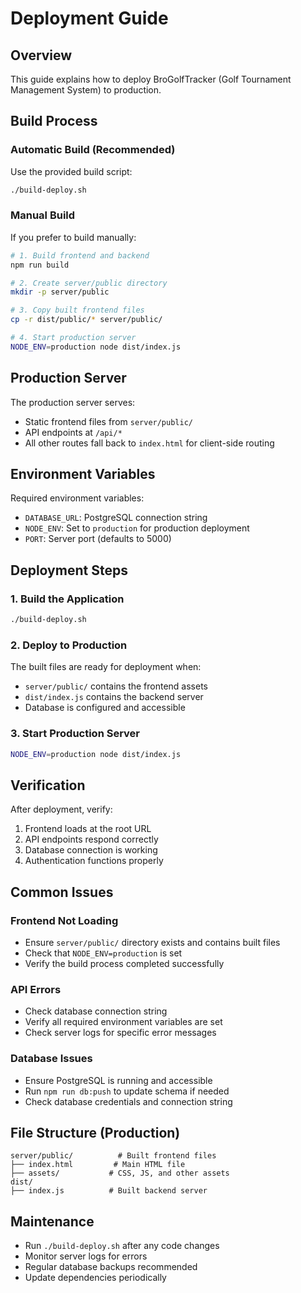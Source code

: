 # Deployment Guide

## Overview
This guide explains how to deploy BroGolfTracker (Golf Tournament Management System) to production.

## Build Process

### Automatic Build (Recommended)
Use the provided build script:
```bash
./build-deploy.sh
```

### Manual Build
If you prefer to build manually:
```bash
# 1. Build frontend and backend
npm run build

# 2. Create server/public directory
mkdir -p server/public

# 3. Copy built frontend files
cp -r dist/public/* server/public/

# 4. Start production server
NODE_ENV=production node dist/index.js
```

## Production Server
The production server serves:
- Static frontend files from `server/public/`
- API endpoints at `/api/*`
- All other routes fall back to `index.html` for client-side routing

## Environment Variables
Required environment variables:
- `DATABASE_URL`: PostgreSQL connection string
- `NODE_ENV`: Set to `production` for production deployment
- `PORT`: Server port (defaults to 5000)

## Deployment Steps

### 1. Build the Application
```bash
./build-deploy.sh
```

### 2. Deploy to Production
The built files are ready for deployment when:
- `server/public/` contains the frontend assets
- `dist/index.js` contains the backend server
- Database is configured and accessible

### 3. Start Production Server
```bash
NODE_ENV=production node dist/index.js
```

## Verification
After deployment, verify:
1. Frontend loads at the root URL
2. API endpoints respond correctly
3. Database connection is working
4. Authentication functions properly

## Common Issues

### Frontend Not Loading
- Ensure `server/public/` directory exists and contains built files
- Check that `NODE_ENV=production` is set
- Verify the build process completed successfully

### API Errors
- Check database connection string
- Verify all required environment variables are set
- Check server logs for specific error messages

### Database Issues
- Ensure PostgreSQL is running and accessible
- Run `npm run db:push` to update schema if needed
- Check database credentials and connection string

## File Structure (Production)
```
server/public/          # Built frontend files
├── index.html         # Main HTML file
├── assets/           # CSS, JS, and other assets
dist/
├── index.js          # Built backend server
```

## Maintenance
- Run `./build-deploy.sh` after any code changes
- Monitor server logs for errors
- Regular database backups recommended
- Update dependencies periodically